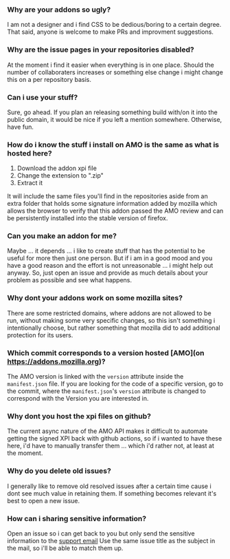 
### Why are your addons so ugly?

I am not a designer and i find CSS to be dedious/boring to a certain degree.
That said, anyone is welcome to make PRs and improvment suggestions.

### Why are the issue pages in your repositories disabled? 

At the moment i find it easier when everything is in one place. 
Should the number of collaboraters increases or something else change i might change this on a per repository basis. 

### Can i use your stuff? 

Sure, go ahead. If you plan an releasing something build with/on it into the public domain, 
it would be nice if you left a mention somewhere. Otherwise, have fun.   

### How do i know the stuff i install on AMO is the same as what is hosted here?

1. Download the addon xpi file
2. Change the extension to ".zip"
3. Extract it

It will include the same files you'll find in the repositories aside from an extra folder that holds some signature information added by mozilla which allows the browser to verify that this addon passed the AMO review and can be persistently installed into the stable version of firefox. 

### Can you make an addon for me?

Maybe ... it depends ... i like to create stuff that has the potential to be useful for more then just one person.
But if i am in a good mood and you have a good reason and the effort is not unreasonable ... i might help out anyway. 
So, just open an issue and provide as much details about your problem as possible and see what happens. 

### Why dont your addons work on some mozilla sites?

There are some restricted domains, where addons are not allowed to be run, without making some very specific changes, so this isn't something i intentionally choose, but rather something that mozilla did to add additional protection for its users. 

### Which commit corresponds to a version hosted [AMO](on https://addons.mozilla.org)? 

The AMO version is linked with the `version` attribute inside the `manifest.json` file.
If you are looking for the code of a specific version, go to the commit, where the `manifest.json`'s `version` attribute is changed to correspond with the Version you are interested in.

### Why dont you host the xpi files on github?

The current async nature of the AMO API makes it difficult to automate getting the signed XPI back with github actions, so if i wanted to have these here, i'd have to manually transfer them ... which i'd rather not, at least at the moment.

### Why do you delete old issues?

I generally like to remove old resolved issues after a certain time cause i dont see much value in retaining them. 
If something becomes relevant it's best to open a new issue.  

### How can i sharing sensitive information? 

Open an issue so i can get back to you but only send the sensitive information 
to the [support email](mailto:w7d7289je@mozmail.com) 
Use the same issue title as the subject in the mail, so i'll be able to match them up. 

